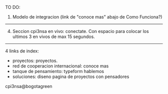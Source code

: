 TO DO:

1. Modelo de integracion (link de "conoce mas" abajo de Como Funciona?)
-----



4. Seccion cpi3nsa en vivo: conectate. Con espacio para colocar los ultimos 3 en vivos de max 15 segundos.




----------------------------
4 links de index:
- proyectos: proyectos.
- red de cooperacion internacional: conoce mas
- tanque de pensamiento: typeform hablemos
- soluciones: diseno pagina de proyectos con pensadores

cpi3nsa@bogotagreen
